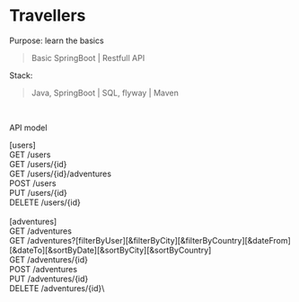# Travellers

Purpose: learn the basics
> Basic SpringBoot | Restfull API

Stack: 
> Java, SpringBoot | SQL, flyway | Maven

<br />

API model

[users] \
GET     /users \
GET     /users/{id} \
GET     /users/{id}/adventures \
POST    /users \
PUT     /users/{id} \
DELETE  /users/{id} \
\
[adventures] \
GET     /adventures\
GET     /adventures?[filterByUser][&filterByCity][&filterByCountry][&dateFrom][&dateTo][&sortByDate][&sortByCity][&sortByCountry]\
GET     /adventures/{id}\
POST    /adventures\
PUT     /adventures/{id}\
DELETE  /adventures/{id}\
